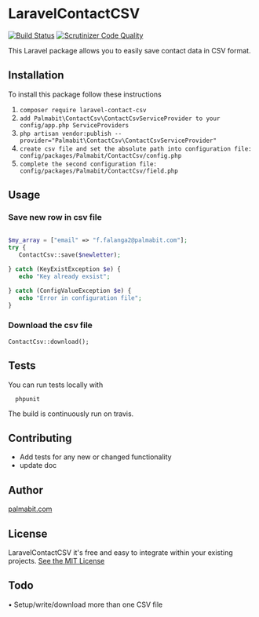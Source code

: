 # LaravelContactCSV
[![Build Status](https://travis-ci.org/Palmabit-IT/laravel-contact-csv.svg?branch=master)](https://travis-ci.org/Palmabit-IT/laravel-contact-csv) [![Scrutinizer Code Quality](https://scrutinizer-ci.com/g/Palmabit-IT/ContactCsv/badges/quality-score.png?b=master)](https://scrutinizer-ci.com/g/Palmabit-IT/ContactCsv/?branch=master)

 This Laravel package allows you to easily save contact data in CSV format.

## Installation
To install this package follow these instructions

1. `composer require laravel-contact-csv`
2. `add Palmabit\ContactCsv\ContactCsvServiceProvider to your config/app.php ServiceProviders`
3. `php artisan vendor:publish --provider="Palmabit\ContactCsv\ContactCsvServiceProvider"`
4. `create csv file and set the absolute path into configuration file: config/packages/Palmabit/ContactCsv/config.php`
5. `complete the second configuration file: config/packages/Palmabit/ContactCsv/field.php`

## Usage

### Save new row in csv file

```php

$my_array = ["email" => "f.falanga2@palmabit.com"];
try {
   ContactCsv::save($newletter);

} catch (KeyExistException $e) {
   echo "Key already exsist";

} catch (ConfigValueException $e) {
   echo "Error in configuration file";
}
```

### Download the csv file

```
ContactCsv::download();
```

## Tests
You can run tests locally with

```
  phpunit
```

The build is continuously run on travis.

## Contributing
- Add tests for any new or changed functionality
- update doc

## Author
[palmabit.com](http://www.palmabit.com)

## License
LaravelContactCSV it's free and easy to integrate within your existing projects. [See the MIT License](http://opensource.org/licenses/MIT)

## Todo
• Setup/write/download more than one CSV file
